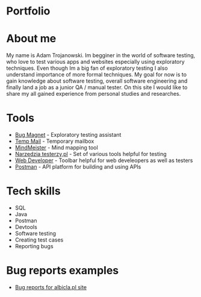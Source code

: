 # Portfolio
# About me
My name is Adam Trojanowski. Im begginer in the world of software testing, who love to test various apps and websites especially using exploratory techniques.
Even though Im a big fan of exploratory testing I also understand importance of more formal techniques.
My goal for now is to gain knowledge about software testing, overall software engineering and finally land a job as a junior QA / manual tester.
On this site I would like to share my all gained experience from personal studies and researches.
# Tools

* [Bug Magnet](https://bugmagnet.org/) - Exploratory testing assistant
* [Temp Mail](https://temp-mail.org/pl/) - Temporary mailbox
* [MindMeister](https://www.mindmeister.com/) - Mind mapping tool
* [Narzędzia testerzy,pl](http://generator-hasel.testerzy.pl/) - Set of various tools helpful for testing
* [Web Developer](https://chrispederick.com/work/web-developer/) - Toolbar helpful for web develeopers as well as testers
* [Postman](https://www.postman.com/) - API platform for building and using APIs
# Tech skills

* SQL
* Java
* Postman
* Devtools
* Software testing
* Creating test cases
* Reporting bugs

# Bug reports examples

* [Bug reports for albicla.pl site](https://docs.google.com/spreadsheets/d/1x1S4zaGbirUWVp0XWSf6kwc8iq2riWwBZ7ExHxApk_k/edit?usp=sharing)
